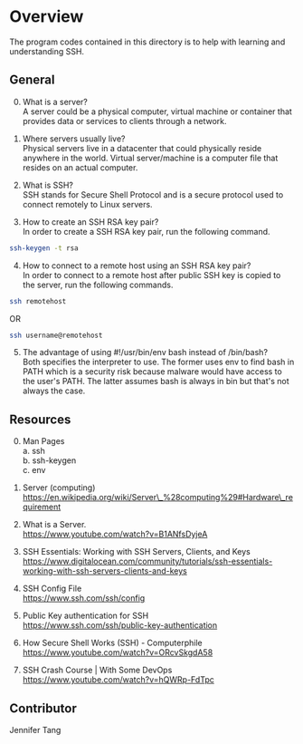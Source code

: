 # Overview #
The program codes contained in this directory is to help with learning and understanding SSH.  

## General ##
0. What is a server?  
A server could be a physical computer, virtual machine or container that provides data or services to clients through a network.  

1. Where servers usually live?  
Physical servers live in a datacenter that could physically reside anywhere in the world.  Virtual server/machine is a computer file that resides on an actual computer.  

2. What is SSH?  
SSH stands for Secure Shell Protocol and is a secure protocol used to connect remotely to Linux servers.  

3. How to create an SSH RSA key pair?  
In order to create a SSH RSA key pair, run the following command.  
```bash
ssh-keygen -t rsa
```

4. How to connect to a remote host using an SSH RSA key pair?  
In order to connect to a remote host after public SSH key is copied to the server, run the following commands.

```bash
ssh remotehost
```

OR

```bash
ssh username@remotehost
```

5. The advantage of using #!/usr/bin/env bash instead of /bin/bash?  
Both specifies the interpreter to use. The former uses env to find bash in PATH which is a security risk because malware would have access to the user's PATH. The latter assumes bash is always in bin but that's not always the case.  

## Resources ##
0. Man Pages  
a. ssh  
b. ssh-keygen  
c. env  

1. Server (computing)  
https://en.wikipedia.org/wiki/Server\_%28computing%29#Hardware\_requirement  

2. What is a Server.  
https://www.youtube.com/watch?v=B1ANfsDyjeA  

3. SSH Essentials: Working with SSH Servers, Clients, and Keys  
https://www.digitalocean.com/community/tutorials/ssh-essentials-working-with-ssh-servers-clients-and-keys  

4. SSH Config File  
https://www.ssh.com/ssh/config  

5. Public Key authentication for SSH  
https://www.ssh.com/ssh/public-key-authentication  

6. How Secure Shell Works (SSH) - Computerphile  
https://www.youtube.com/watch?v=ORcvSkgdA58  

7. SSH Crash Course | With Some DevOps  
https://www.youtube.com/watch?v=hQWRp-FdTpc  

## Contributor ##
Jennifer Tang  
